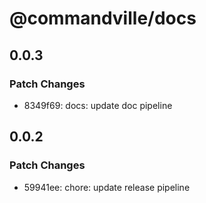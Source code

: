 # @commandville/docs

## 0.0.3

### Patch Changes

- 8349f69: docs: update doc pipeline

## 0.0.2

### Patch Changes

- 59941ee: chore: update release pipeline
